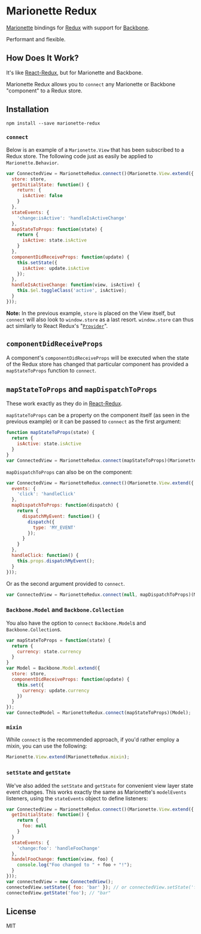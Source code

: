 Marionette Redux
=========================

[Marionette](https://github.com/marionettejs/backbone.marionette) bindings for [Redux](https://github.com/reactjs/redux) with support for [Backbone](https://github.com/jashkenas/backbone).

Performant and flexible.

## How Does It Work?

It's like [React-Redux](https://github.com/reactjs/react-redux), but for Marionette and Backbone.

Marionette Redux allows you to `connect` any Marionette or Backbone "component" to a Redux store.

## Installation

```
npm install --save marionette-redux
```

### `connect`

Below is an example of a `Marionette.View` that has been subscribed to a Redux store. The following code just as easily be applied to `Marionette.Behavior`.

```js
var ConnectedView = MarionetteRedux.connect()(Marionette.View.extend({
  store: store,
  getInitialState: function() {
    return: {
      isActive: false
    }
  },
  stateEvents: {
    'change:isActive': 'handleIsActiveChange'
  },
  mapStateToProps: function(state) {
    return {
      isActive: state.isActive
    }
  },
  componentDidReceiveProps: function(update) {
    this.setState({
      isActive: update.isActive
    });
  },
  handleIsActiveChange: function(view, isActive) {
    this.$el.toggleClass('active', isActive);
  }
}));
```
__Note:__ In the previous example, `store` is placed on the View itself, but `connect` will also look to `window.store` as a last resort. `window.store` can thus act similarly to React Redux's "[`Provider`](https://github.com/reactjs/react-redux/blob/master/docs/api.md#provider-store)".

## `componentDidReceiveProps`

A component's `componentDidReceiveProps` will be executed when the state of the Redux store has changed that particular component has provided a `mapStateToProps` function to `connect`.

## `mapStateToProps` and `mapDispatchToProps`

These work exactly as they do in [React-Redux](https://github.com/reactjs/react-redux).

`mapStateToProps` can be a property on the component itself (as seen in the previous example) or it can be passed to `connect` as the first argument:

```js
function mapStateToProps(state) {
  return {
    isActive: state.isActive
  }
}
var ConnectedView = MarionetteRedux.connect(mapStateToProps)(Marionette.View.extend({…}));
```

`mapDispatchToProps` can also be on the component:

```js
var ConnectedView = MarionetteRedux.connect()(Marionette.View.extend({
  events: {
    'click': 'handleClick'
  },
  mapDispatchToProps: function(dispatch) {
    return {
      dispatchMyEvent: function() {
        dispatch({
          type: 'MY_EVENT'
        });
      }
    }
  },
  handleClick: function() {
    this.props.dispatchMyEvent();
  }
}));
```

Or as the second argument provided to `connect`.

```js
var ConnectedView = MarionetteRedux.connect(null, mapDispatchToProps)(Marionette.View.extend({…}));
```

### `Backbone.Model` and `Backbone.Collection`

You also have the option to `connect` `Backbone.Model`s and `Backbone.Collection`s.

```js
var mapStateToProps = function(state) {
  return {
    currency: state.currency
  }
}
var Model = Backbone.Model.extend({
  store: store,
  componentDidReceiveProps: function(update) {
    this.set({
      currency: update.currency
    })
  }
});
var ConnectedModel = MarionetteRedux.connect(mapStateToProps)(Model);
```

### `mixin`

While `connect` is the recommended approach, if you'd rather employ a mixin, you can use the following:

```js
Marionette.View.extend(MarionetteRedux.mixin);
```

### `setState` and `getState`

We've also added the `setState` and `getState` for convenient view layer state event changes. This works exactly the same as Marionette's `modelEvents` listeners, using the `stateEvents` object to define listeners:

```js
var ConnectedView = MarionetteRedux.connect()(Marionette.View.extend({
  getInitialState: function() {
    return {
      foo: null
    }
  }
  stateEvents: {
    'change:foo': 'handleFooChange'
  },
  handelFooChange: function(view, foo) {
    console.log("Foo changed to " + foo + "!");
  }
}));
var connectedView = new ConnectedView();
connectedView.setState({ foo: 'bar' }); // or connectedView.setState('foo', 'bar');
connectedView.getState('foo'); // "bar"
```

## License

MIT
